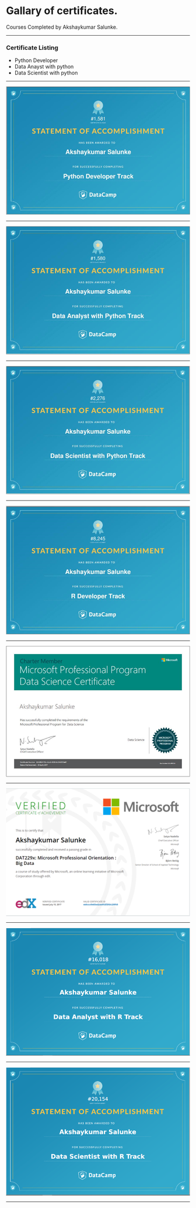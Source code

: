 # Gallary of certificates.

Courses Completed by Akshaykumar Salunke.

---

### Certificate Listing

- Python Developer
- Data Anayst with python
- Data Scientist with python

---

![Python Developer](certImg/python_develpoer.png)

---

![Data Analyst Python](certImg/data_analyst_python.png)

---

![Data Scientist Python](certImg/datascientist_python.png)

---

![R developer](certImg/rdeveloper.png)

---

![Microsoft Data Scientist](certImg/micr_data_scientist.png)

---

![Microsoft Professional Big Data Orientation](certImg/1_bd_orientation.PNG)

---

![Data Analyst With R](certImg/dataAnalystWithR.PNG)

---

![Data Scientist With R](certImg/DataScientistWithR.PNG)

---
